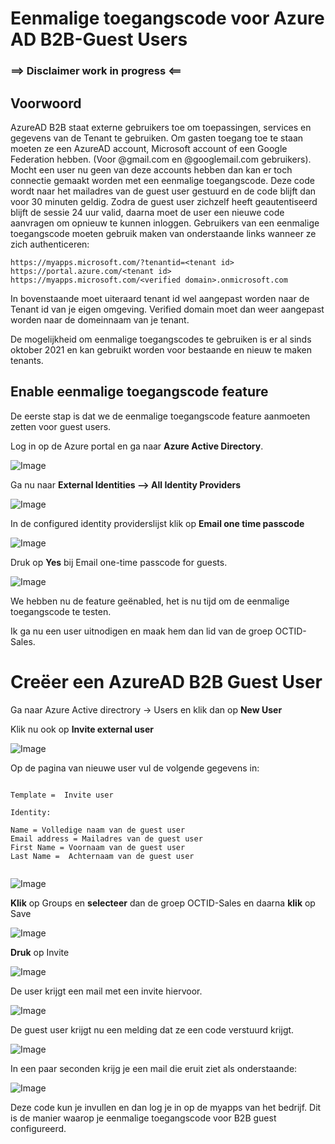 
# Eenmalige toegangscode voor Azure AD B2B-Guest Users

### ==> Disclaimer work in progress <==

## Voorwoord
AzureAD B2B staat externe gebruikers toe om toepassingen, services en gegevens van de Tenant te gebruiken.
Om gasten toegang toe te staan moeten ze een AzureAD account, Microsoft account of een Google Federation hebben. (Voor @gmail.com en @googlemail.com gebruikers).
Mocht een user nu geen van deze accounts hebben dan kan er toch connectie gemaakt worden met een eenmalige toegangscode.
Deze code wordt naar het mailadres van de guest user gestuurd en de code blijft dan voor 30 minuten geldig.
Zodra de guest user zichzelf heeft geautentiseerd blijft de sessie 24 uur valid, daarna moet de user een nieuwe code aanvragen om opnieuw te kunnen inloggen.
Gebruikers van een eenmalige toegangscode moeten gebruik maken van onderstaande links wanneer ze zich authenticeren:

````
https://myapps.microsoft.com/?tenantid=<tenant id> 
https://portal.azure.com/<tenant id>
https://myapps.microsoft.com/<verified domain>.onmicrosoft.com
````
In bovenstaande moet uiteraard tenant id wel aangepast worden naar de Tenant id van je eigen omgeving. Verified domain moet dan weer aangepast worden naar de domeinnaam van je tenant.
  
  
De mogelijkheid om eenmalige toegangscodes te gebruiken is er al sinds oktober 2021 en kan gebruikt worden voor bestaande en nieuw te maken tenants.
  


## Enable eenmalige toegangscode feature
  
De eerste stap is dat we de eenmalige toegangscode feature aanmoeten zetten voor guest users.

Log in op de Azure portal en ga naar **Azure Active Directory**.

![Image](./Images/OTP/AAD.png)

Ga nu naar **External Identities --> All Identity Providers**

![Image](./Images/OTP/externalidentities.png)
  
In de configured identity providerslijst klik op **Email one time passcode** 
  
![Image](./Images/OTP/passcode.png)

Druk op **Yes** bij Email one-time passcode for guests.
  
![Image](./Images/OTP/passcode2.PNG)
  
We hebben nu de feature geënabled, het is nu tijd om de eenmalige toegangscode te testen.

Ik ga nu een user uitnodigen en maak hem dan lid van de groep OCTID-Sales.
  
# Creëer een AzureAD B2B Guest User
  
 Ga naar Azure Active directrory -> Users en klik dan op **New User**
 
 Klik nu ook op **Invite external user**
  
![Image](./Images/OTP/newuser.png)    

Op de pagina van nieuwe user vul de volgende gegevens in:
  
~~~
  
Template =  Invite user
  
Identity:

Name = Volledige naam van de guest user
Email address = Mailadres van de guest user
First Name = Voornaam van de guest user
Last Name =  Achternaam van de guest user
  
~~~
  
![Image](./Images/OTP/newuser1.png) 
  
**Klik** op Groups en **selecteer** dan de groep OCTID-Sales en daarna **klik** op Save
  
![Image](./Images/OTP/newuser2.png) 
  
**Druk** op Invite 
  
![Image](./Images/OTP/invite.png) 
  
De user krijgt een mail met een invite hiervoor.
  
![Image](./Images/OTP/mail.png)
  
De guest user krijgt nu een melding dat ze een code verstuurd krijgt.
  
![Image](./Images/OTP/sendcode.png)
  
In een paar seconden krijg je een mail die eruit ziet als onderstaande:

![Image](./Images/OTP/mail1.png)
  
 
Deze code kun je invullen en dan log je in op de myapps van het bedrijf.
Dit is de manier waarop je eenmalige toegangscode voor B2B guest configureerd.  
